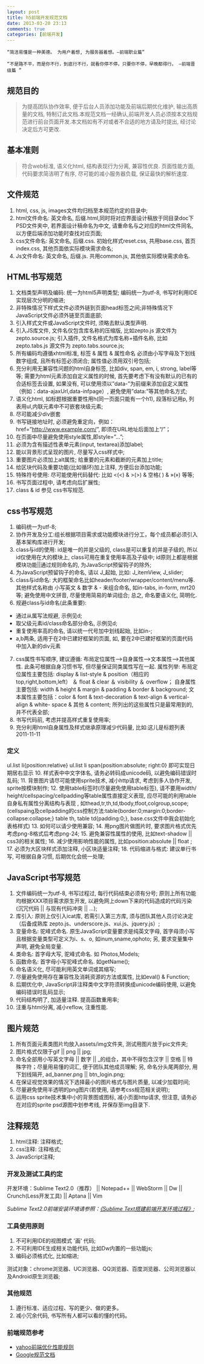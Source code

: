 ```yaml
---
layout: post
title: h5前端开发规范文档
date: 2013-03-20 23:13
comments: true
categories: [前端开发]
---
```


>
    “简洁易懂是一种美德。 为用户着想, 为服务器着想。—前端职业篇”

    “不是路不平，而是你不行，到底行不行，就看你停不停，只要你不停，早晚都得行。 —前端晋级篇 ”

## 规范目的

> 为提高团队协作效率, 便于后台人员添加功能及前端后期优化维护, 输出高质量的文档, 特制订此文档.本规范文档一经确认,前端开发人员必须按本文档规范进行前台页面开发.本文档如有不对或者不合适的地方请及时提出, 经讨论决定后方可更改.

## 基本准则

> 符合web标准, 语义化html, 结构表现行为分离, 兼容性优良. 页面性能方面, 代码要求简洁明了有序, 尽可能的减小服务器负载, 保证最快的解析速度.

## 文件规范

1. html, css, js, images文件均归档至本规范约定的目录中;
2. html文件命名: 英文命名, 后缀.html,同时将对应界面设计稿放于同目录doc下PSD文件夹中, 若界面设计稿命名为中文, 请重命名与之对应的html文件同名, 以方便后端添加功能时查找对应页面;
3. css文件命名: 英文命名, 后缀.css. 初始化样式reset.css, 共用base.css, 首页index.css, 其他页面依实际模块需求命名;
4. Js文件命名: 英文命名, 后缀.js. 共用common.js, 其他依实际模块需求命名.

## HTML书写规范

1. 文档类型声明及编码: 统一为html5声明类型; 编码统一为utf-8, 书写时利用IDE实现层次分明的缩进;
2. 非特殊情况下样式文件必须外链到页面head标签之间;非特殊情况下JavaScript文件必须外链至页面底部;
3. 引入样式文件或JavaScript文件时, 须略去默认类型声明.
4. 引入JS库文件, 文件名仅包含库名称的压缩版, 比如zepto.js 源文件为zepto.source.js; 引入插件, 文件名格式为库名称+插件名称, 比如zepto.tabs.js 源文件为 zepto.tabs.source.js;
5. 所有编码均遵循xhtml标准, 标签 & 属性 & 属性命名 必须由小写字母及下划线数字组成, 且所有标签必须闭合; 属性值必须用双引号包括;
6. 充分利用无兼容性问题的html自身标签, 比如div, span, em, i, strong, label等等; 需要为html元素添加自定义属性的时候, 首先要考虑下有没有默认的已有的合适标签去设置, 如果没有, 可以使用须以”data-”为前缀来添加自定义属性（例如：data-ajaxUrl,data-infpage）, 避免使用”data:”等其他命名方式;
7. 语义化html, 如标题根据重要性用h(同一页面只能有一个h1), 段落标记用p, 列表用ul,内联元素中不可嵌套块级元素;
8. 尽可能减少div嵌套
9. 书写链接地址时, 必须避免重定向，例如：href=”<http://www.example.com/>”, 即须在URL地址后面加上“/”；
10. 在页面中尽量避免使用style属性,即style=”…”;
11. 必须为含有描述性表单元素(input, textarea)添加label;
12. 能以背景形式呈现的图片, 尽量写入css样式中;
13. 重要图片必须加上alt属性; 给重要的元素和截断的元素加上title;
14. 给区块代码及重要功能(比如循环)加上注释, 方便后台添加功能;
15. 特殊符号使用: 尽可能使用代码替代: 比如 <(<) & >(>) & 空格( ) & »(») 等等;
16. 书写页面过程中, 请考虑向后扩展性;
17. class & id 参见 css书写规范.

## css书写规范

1. 编码统一为utf-8;
2. 协作开发及分工:组长根据项目需求或功能模块进行分工，每个成员都必须引入基本架构库进行开发;
3. class与id的使用: id是唯一的并是父级的, class是可以重复的并是子级的, 所以id仅使用在大的模块上, class可用在重复使用率高及子级中; id原则上都是根据模块功能||通过规则命名的, 为JavaScript预留钩子的除外;
4. 为JavaScript预留钩子的命名, 请以 J_起始, 比如: J_itemView, J_slider;
5. class与id命名: 大的框架命名比如header/footer/wrapper/content/menu等.其他样式名称由 小写英文 & 数字 & - 来组合命名, 如in-tabs, in-form, mrt20等; 避免使用中文拼音, 尽量使用简易的单词组合; 总之, 命名要语义化, 简明化.
6. 规避class与id命名(此条重要):

+ 通过从属写法规避, 示例见d;
+ 取父级元素id/class命名部分命名, 示例见d;
+ 重复使用率高的命名, 请以统一代号加中划线起始, 比如in-;
+ a,b两条, 适用于在2中已建好框架的页面, 如, 要在2中已建好框架的页面代码中加入新的div元素

7. css属性书写顺序, 建议遵循: 布局定位属性–>自身属性–>文本属性–>其他属性. 此条可根据自身习惯书写, 但尽量保证同类属性写在一起. 属性列举: 布局定位属性主要包括: display & list-style & position（相应的 top,right,bottom,left） ＆ float & clear ＆ visibility ＆ overflow； 自身属性主要包括: width & height & margin & padding & border & background; 文本属性主要包括：color & font & text-decoration & text-align & vertical-align & white- space & 其他 & content; 所列出的这些属性只是最常用到的, 并不代表全部;
1. 书写代码前, 考虑并提高样式重复使用率;
2. 充分利用html自身属性及样式继承原理减少代码量, 比如:这儿是标题列表2011-11-11

### 定义

ul.list li{position:relative} ul.list li span{position:absolute; right:0}
即可实现日期居右显示
10. 样式表中中文字体名, 请务必转码成unicode码, 以避免编码错误时乱码;
11. 背景图片请尽可能使用sprite技术, 减小http请求, 考虑到多人协作开发, sprite按模块制作;
12. 使用table标签时(尽量避免使用table标签), 请不要用width/ height/cellspacing/cellpadding等table属性直接定义表现, 应尽可能的利用table自身私有属性分离结构与表现 , 如thead,tr,th,td,tbody,tfoot,colgroup,scope; (cellspaing及cellpadding的css控制方法:table{border:0;margin:0;border-collapse:collapse;} table th, table td{padding:0;}, base.css文件中我会初始化表格样式)
13. 如何可以请少使用兼容;
14. 用png图片做图片时, 要求图片格式优先考虑png-8格式后考虑png-24;
15. 避免兼容性属性的使用, 比如text-shadow || css3的相关属性;
16. 减少使用影响性能的属性, 比如position:absolute || float ;
17. 必须为大区块样式添加注释, 小区块适量注释;
18. 代码缩进与格式: 建议单行书写, 可根据自身习惯, 后期优化会统一处理;

## JavaScript书写规范

1. 文件编码统一为utf-8, 书写过程过, 每行代码结束必须有分号; 原则上所有功能均根据XXX项目需求原生开发, 以避免网上down下来的代码造成的代码污染(沉冗代码 || 与现有代码冲突 || …);
2. 库引入: 原则上仅引入icat库, 若需引入第三方库, 须与团队其他人员讨论决定（后备成熟库 zepto.js、underscore.js、xui.js、jquery.js）;
3. 变量命名: 驼峰式命名. 原生JavaScript变量要求是纯英文字母, 首字母须小写且根据变量类型可定义为i、s、o, 如inum,sname,ophoto;
另, 要求变量集中声明, 避免全局变量.
4. 类命名: 首字母大写, 驼峰式命名. 如 Photos,Models;
5. 函数命名: 首字母小写驼峰式命名. 如getName();
6. 命名语义化, 尽可能利用英文单词或其缩写;
7. 尽量避免使用存在兼容性及消耗资源的方法或属性, 比如eval() & Function;
8. 后期优化中, JavaScript非注释类中文字符须转换成unicode编码使用, 以避免编码错误时乱码显示;
9. 代码结构明了, 加适量注释. 提高函数重用率;
10. 注重与html分离, 减小reflow, 注重性能.

## 图片规范

1. 所有页面元素类图片均放入assets/img文件夹, 测试用图片放于pic文件夹;
2. 图片格式仅限于gif || png || jpg;
3. 命名全部用小写英文字母 || 数字 || _的组合，其中不得包含汉字 || 空格 || 特殊字符；尽量用易懂的词汇, 便于团队其他成员理解; 另, 命名分头尾两部分, 用下划线隔开, ad_banner.png || btn_login.png;
4. 在保证视觉效果的情况下选择最小的图片格式与图片质量, 以减少加载时间;
5. 尽量避免使用半透明的png图片(若使用, 请参考css规范相关说明);
6. 运用css sprite技术集中小的背景图或图标, 减小页面http请求, 但注意, 请务必在对应的sprite psd源图中划参考线, 并保存至img目录下.

## 注释规范

1. html注释: 注释格式;
2. css注释: 注释格式;
3. JavaScript注释;

### 开发及测试工具约定

开发环境：Sublime Text2.0（推荐） || Notepad++ || WebStorm || Dw || Crunch(Less开发工具) || Aptana || Vim

*Sublime Text2.0前端安装环境请参照：[《Sublime Text搭建前端开发环境过程》](/install-sublime-text-environment);*

### 工具使用原则

1. 不可利用IDE的视图模式 '画' 代码;
2. 不可利用IDE生成相关功能代码, 比如Dw内置的一些功能js;
3. 编码必须格式化, 比如缩进;

测试对象：chrome浏览器、UC浏览器、QQ浏览器、百度浏览器、公司浏览器以及Android原生浏览器;

### 其他规范

1. 遵行标准、适应过程、写的更少、做的更多。
2. 减小冗余代码, 书写所有人都可以看的懂的代码。

### 前端规范参考

+ [yahoo前端优化性能规则](http://developer.yahoo.com/performance/rules.html)
+ [Google规范文档](https://code.google.com/p/google-styleguide/)
